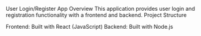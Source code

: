 User Login/Register App
Overview
This application provides user login and registration functionality with a frontend and backend.
Project Structure

Frontend: Built with React (JavaScript)
Backend: Built with Node.js

